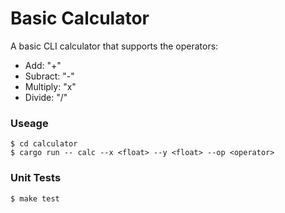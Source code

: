 # Basic Calculator

A basic CLI calculator that supports the operators: 
 * Add: "+"
 * Subract: "-"
 * Multiply: "x"
 * Divide: "/"

### Useage
```
$ cd calculator
$ cargo run -- calc --x <float> --y <float> --op <operator>
```

### Unit Tests
```
$ make test
```

